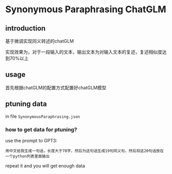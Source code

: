 # Synonymous Paraphrasing ChatGLM

## introduction

基于微调实现同义转述的chatGLM

实现效果为，对于一段输入的文本，输出文本为对输入文本的复述，复述相似度达到70%以上

## usage

首先根据chatGLM的配置方式配置好chatGLM模型

## ptuning data

in file ``SynonymousParaphrasing.json``

### how to get data for ptuning?

use the prompt to GPT3:

``用中文给我生成一句话，长度大于70字，然后为这句话生成19句同义句，然后将这20句话放在一个python列表里面输出``

repeat it and you will get enough data